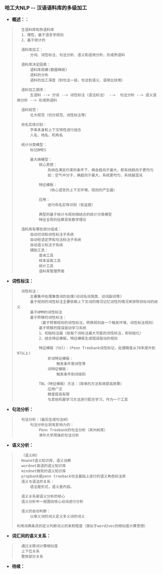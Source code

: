 ### 哈工大NLP -- 汉语语料库的多级加工
- **概述：**：
>       生语料库和熟语料库
>       1、理性，基于语言学规则
>       2、基于统计的
>
>       语料库加工：
>           分词、词性标注、句法分析、语义和语用分析，形成熟语料
>
>       语料库决定因素：
>           语料库规模(数据稀疏)
>           语料的分布
>           语料的加工深度（到句法一级，句法到语义、语用比较难）
>
>       语料加工顺序：
>           生语料 --> 分词 --> 词性标注（语法标注） -->  句法分析 --> 语义语用分析 --> 形成熟语料
>
>       语料规范：
>           北大规范（切分规范，词性标注等）
>
>       命名实体识别：
>           字串本身和上下文特性进行结合
>           人名、地名、机构名
>
>       统计分类模型：
>           标记BMES
>
>           最大熵模型：
>               核心思想：
>                   系统在满足约束的条件下，熵会趋向于最大，即系统趋向于更均匀
>                   如：空气中分子，熵趋向于最大，系统更均匀，系统越混沌
>
>               特征模板：
>                   （核心语言的上下文环境，规则的产生器）
>
>               应用：
>                   进行命名实体识别（有监督）
>
>               典型的基于统计与规则相结合的统计分类模型
>               特征全局的估算具有数学理论
>
>       语料库有哪些部分组成：
>           自动切词和词性标注子系统
>           自动短语定界和句法标注子系统
>           自动语义标注子系统
>           辅助工具：
>               查询工具
>               样本采取工具
>               统计工具
>               语料库管理界面
>
>
>
>

- **词性标注：**
>       词性标注：
>           主要集中处理兼类词的处理(动词名词简类、动词副词等)
>           基于规则的词性标注主要依赖上下文词的情况记忆词性的情况来排除目标词的歧义
>           基于HMM的词性标注
>           基于转移的词性标注：
>               （基于转移规则的词性标注，转换规则由一个触发环境，词性标注规则）
>               基于转移的错误驱动学习系统
>               1、初始标注器（给每个词标注最大可能的词性标注，即初始化）
>               2、结合特征模板，特征模板生成错误驱动的规则
>
>               特征模板（tbl）：(Penn Treebank词性标记，处理精度从70多提升到97以上)
>                   非词特征模板：
>                       触发条件是词性等
>                   词特征模板：
>                       触发条件到词级别
>
>               TBL（特征模板）方法：（简单的方法有效提高效果）
>                   应用广泛
>                   精度提高有限
>                   与其他机器学习方法进行配合学习，作为一个工具
>

- **句法分析：**
>       句法分析：（最后生成句法树）
>           句法分析比较有影响力的：
>               Penn Treebank的句法分析（宾州树库）
>               清华大学周强的句法分析
>
>

- **语义分析：**
>       （语义树）
>       Hownet语义知识库，语义词典
>       wordnet英语的语义知识库
>       mindnet微软的语义知识库
>       propbank是penn treeback句法基础上进行的语义角色标注库
>       语义与语法的关系：
>           语法是形式，语义是内容。
>
>       语义关系是语义分析的核心
>       语义分析中一般围绕核心动词进行分析
>
>       语义的自动判断：
>           以单义词的词义定义多义词的词义
>           利用词典条目的定义判断词义的亲和程度（类似于word2vec的相似度计算思想）
>

- **词汇间的语义关系：**
>       通过关联词计算相似度
>       上下位关系
>       整体部分关系
>
>
>
>
>
>
>
>
>
>
>
>
>

- **待续：**
>
>
>
>
>
>
>
>
>
>
>
>
>
>
>
>
>
>
>
>
>

